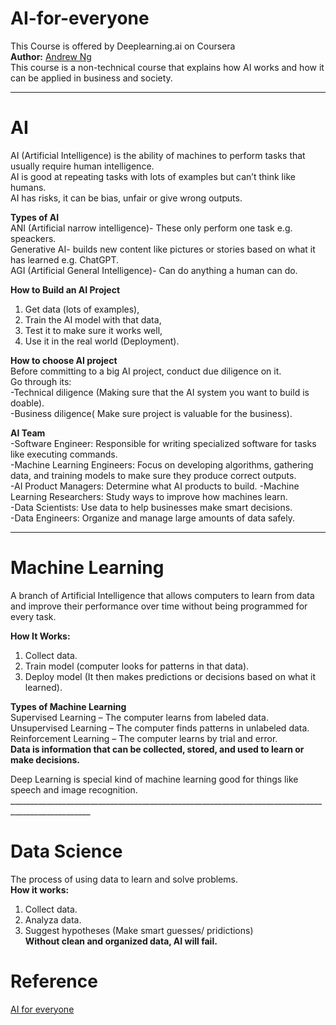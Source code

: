 # AI-for-everyone
This Course is offered by Deeplearning.ai on Coursera  
**Author:** [Andrew Ng](https://www.coursera.org/instructor/andrewng)  
This course is a non-technical course that explains how AI works and how it can be applied in business and society.
____________________________________________________________________________________________________  
# AI  
AI (Artificial Intelligence) is the ability of machines to perform tasks that usually require human intelligence.  
AI is good at repeating tasks with lots of examples but can’t think like humans.  
AI has risks, it can be bias, unfair or give wrong outputs.   

**Types of AI**  
ANI (Artificial narrow intelligence)- These only perform one task e.g. speackers.  
Generative AI- builds new content like pictures or stories based on what it has learned e.g. ChatGPT.  
AGI (Artificial General Intelligence)- Can do anything a human can do.

**How to Build an AI Project**  
1. Get data (lots of examples),
2. Train the AI model with that data,
3. Test it to make sure it works well,
4. Use it in the real world (Deployment).

**How to choose AI project**  
Before committing to a big AI project, conduct due diligence on it.  
Go through its:  
-Technical diligence (Making sure that the AI system you want to build is doable).  
-Business diligence( Make sure project is valuable for the business).  

**AI Team**  
-Software Engineer: Responsible for writing specialized software for tasks like executing commands.  
-Machine Learning Engineers: Focus on developing algorithms, gathering data, and training models to make sure they produce correct outputs.  
-AI Product Managers: Determine what AI products to build.
-Machine Learning Researchers: Study ways to improve how machines learn.  
-Data Scientists: Use data to help businesses make smart decisions.  
-Data Engineers: Organize and manage large amounts of data safely.  
____________________________________________________________________________________________________  
 
# Machine Learning
A branch of Artificial Intelligence that allows computers to learn from data and improve their performance over time without being programmed for every task.  

**How It Works:**  
1. Collect data.  
2. Train model (computer looks for patterns in that data).   
3. Deploy model (It then makes predictions or decisions based on what it learned).  

**Types of Machine Learning**  
Supervised Learning – The computer learns from labeled data.  
Unsupervised Learning – The computer finds patterns in unlabeled data.  
Reinforcement Learning – The computer learns by trial and error.  
**Data is information that can be collected, stored, and used to learn or make decisions.**   

Deep Learning is special kind of machine learning good for things like speech and image recognition.  __________________________________________________________________________________________________   
# Data Science  
The process of using data to learn and solve problems.  
**How it works:**  
1. Collect data.
2. Analyza data.
3. Suggest hypotheses (Make smart guesses/ pridictions)  
**Without clean and organized data, AI will fail.**

# Reference
[AI for everyone](https://www.coursera.org/programs/advanced-digital-skills-5a-cpt-july2025-fs5qr/learn/ai-for-everyone?source=search)  
